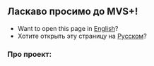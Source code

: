 ## Ласкаво просимо до MVS+!
- Want to open this page in [English](/)?
- Хотите открыть эту страницу на [Русском](/ru)?
### Про проект:
